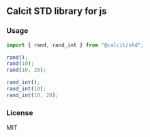 ## Calcit STD library for js

### Usage

```js
import { rand, rand_int } from "@calcit/std";

rand();
rand(10);
rand(10, 20);

rand_int();
rand_int(10);
rand_int(10, 20);
```

### License

MIT
